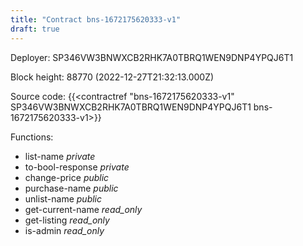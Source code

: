```yaml
---
title: "Contract bns-1672175620333-v1"
draft: true
---
```

Deployer: SP346VW3BNWXCB2RHK7A0TBRQ1WEN9DNP4YPQJ6T1


 



Block height: 88770 (2022-12-27T21:32:13.000Z)

Source code: {{<contractref "bns-1672175620333-v1" SP346VW3BNWXCB2RHK7A0TBRQ1WEN9DNP4YPQJ6T1 bns-1672175620333-v1>}}

Functions:

* list-name _private_
* to-bool-response _private_
* change-price _public_
* purchase-name _public_
* unlist-name _public_
* get-current-name _read_only_
* get-listing _read_only_
* is-admin _read_only_
